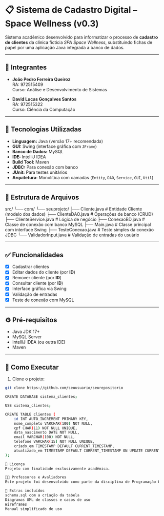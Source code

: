 # 📋 Sistema de Cadastro Digital – Space Wellness (v0.3)

Sistema acadêmico desenvolvido para informatizar o processo de **cadastro de clientes** da clínica fictícia *SPA Space Wellness*, substituindo fichas de papel por uma aplicação Java integrada a banco de dados.

---

## 👥 Integrantes

- **João Pedro Ferreira Queiroz**  
  RA: 972515409  
  Curso: Análise e Desenvolvimento de Sistemas

- **David Lucas Gonçalves Santos**  
  RA: 972515322  
  Curso: Ciência da Computação

---

## 🚀 Tecnologias Utilizadas

- **Linguagem:** Java (versão 17+ recomendada)
- **GUI:** Swing (interface gráfica com `JFrame`)
- **Banco de Dados:** MySQL
- **IDE:** IntelliJ IDEA
- **Build Tool:** Maven
- **JDBC:** Para conexão com banco
- **JUnit:** Para testes unitários
- **Arquitetura:** Monolítica com camadas (`Entity`, `DAO`, `Service`, `GUI`, `Util`)

---

## 📂 Estrutura de Arquivos

src/
└── com/
    └── seuprojeto/
        ├── Cliente.java          # Entidade Cliente (modelo dos dados)
        ├── ClienteDAO.java       # Operações de banco (CRUD)
        ├── ClienteService.java   # Lógica de negócio
        ├── ConexaoBD.java        # Classe de conexão com banco MySQL
        ├── Main.java             # Classe principal com interface Swing
        ├── TesteConexao.java     # Teste simples da conexão JDBC
        └── ValidadorInput.java   # Validação de entradas do usuário



---

## ✅ Funcionalidades

- [x] Cadastrar clientes
- [x] Editar dados do cliente (por **ID**)
- [x] Remover cliente (por **ID**)
- [x] Consultar cliente (por **ID**)
- [x] Interface gráfica via Swing
- [x] Validação de entradas
- [x] Teste de conexão com MySQL

---

## ⚙️ Pré-requisitos

- Java JDK 17+
- MySQL Server
- IntelliJ IDEA (ou outra IDE)
- Maven

---

## 🧪 Como Executar

1. Clone o projeto:
```bash
git clone https://github.com/seuusuario/seurepositorio

CREATE DATABASE sistema_clientes;

USE sistema_clientes;

CREATE TABLE clientes (
    id INT AUTO_INCREMENT PRIMARY KEY,
    nome_completo VARCHAR(100) NOT NULL,
    cpf CHAR(11) NOT NULL UNIQUE,
    data_nascimento DATE NOT NULL,
    email VARCHAR(100) NOT NULL,
    telefone VARCHAR(15) NOT NULL UNIQUE,
    criado_em TIMESTAMP DEFAULT CURRENT_TIMESTAMP,
    atualizado_em TIMESTAMP DEFAULT CURRENT_TIMESTAMP ON UPDATE CURRENT_TIMESTAMP
);

📄 Licença
Projeto com finalidade exclusivamente acadêmica.

👨‍🏫 Professores e Avaliadores
Este projeto foi desenvolvido como parte da disciplina de Programação Orientada a Objetos e visa aplicar conceitos de modelagem, persistência de dados e interface gráfica.

📁 Extras incluídos
schema.sql com a criação da tabela
Diagramas UML de classes e casos de uso
Wireframes
Manual simplificado de uso

